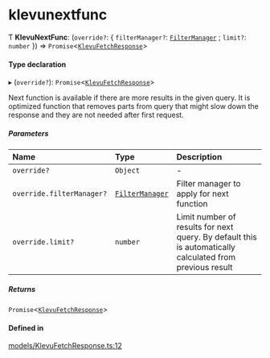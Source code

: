 # klevunextfunc
      
Ƭ **KlevuNextFunc**: (`override?`: { `filterManager?`: [`FilterManager`](classes/FilterManager.md) ; `limit?`: `number`  }) => `Promise`<[`KlevuFetchResponse`](klevufetchresponse.md)\>

#### Type declaration

▸ (`override?`): `Promise`<[`KlevuFetchResponse`](klevufetchresponse.md)\>

Next function is available if there are more results in the given query.
It is optimized function that removes parts from query that might slow down
the response and they are not needed after first request.

##### Parameters

| Name | Type | Description |
| :------ | :------ | :------ |
| `override?` | `Object` | - |
| `override.filterManager?` | [`FilterManager`](classes/FilterManager.md) | Filter manager to apply for next function |
| `override.limit?` | `number` | Limit number of results for next query. By default this is automatically calculated from previous result |

##### Returns

`Promise`<[`KlevuFetchResponse`](klevufetchresponse.md)\>

#### Defined in

[models/KlevuFetchResponse.ts:12](https://github.com/klevultd/frontend-sdk/blob/1b37b18/packages/klevu-core/src/models/KlevuFetchResponse.ts#L12)

